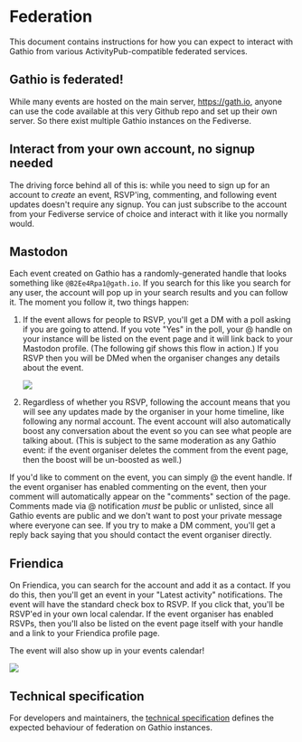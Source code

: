 # Federation

This document contains instructions for how you can expect to interact with Gathio from various ActivityPub-compatible federated services.

## Gathio is federated!

While many events are hosted on the main server, https://gath.io, anyone can use the code available at this very Github repo and set up their own server. So there exist multiple Gathio instances on the Fediverse.

## Interact from your own account, no signup needed

The driving force behind all of this is: while you need to sign up for an account to _create_ an event, RSVP'ing, commenting, and following event updates doesn't require any signup. You can just subscribe to the account from your Fediverse service of choice and interact with it like you normally would.

## Mastodon

Each event created on Gathio has a randomly-generated handle that looks something like `@B2Ee4Rpa1@gath.io`. If you search for this like you search for any user, the account will pop up in your search results and you can follow it. The moment you follow it, two things happen:

1. If the event allows for people to RSVP, you'll get a DM with a poll asking if you are going to attend. If you vote "Yes" in the poll, your @ handle on your instance will be listed on the event page and it will link back to your Mastodon profile. (The following gif shows this flow in action.) If you RSVP then you will be DMed when the organiser changes any details about the event.

    [![](https://tinysubversions.com/pics/mastodon-01.gif)](https://tinysubversions.com/pics/mastodon-01.gif)

2. Regardless of whether you RSVP, following the account means that you will see any updates made by the organiser in your home timeline, like following any normal account. The event account will also automatically boost any conversation about the event so you can see what people are talking about. (This is subject to the same moderation as any Gathio event: if the event organiser deletes the comment from the event page, then the boost will be un-boosted as well.)

If you'd like to comment on the event, you can simply @ the event handle. If the event organiser has enabled commenting on the event, then your comment will automatically appear on the "comments" section of the page. Comments made via @ notification _must_ be public or unlisted, since all Gathio events are public and we don't want to post your private message where everyone can see. If you try to make a DM comment, you'll get a reply back saying that you should contact the event organiser directly.

## Friendica

On Friendica, you can search for the account and add it as a contact. If you do this, then you'll get an event in your "Latest activity" notifications. The event will have the standard check box to RSVP. If you click that, you'll be RSVP'ed in your own local calendar. If the event organiser has enabled RSVPs, then you'll also be listed on the event page itself with your handle and a link to your Friendica profile page.

The event will also show up in your events calendar!

[![](https://tinysubversions.com/pics/friendica-01.gif)](https://tinysubversions.com/pics/friendica-01.gif)

## Technical specification

For developers and maintainers, the [technical specification](https://github.com/lowercasename/gathio/blob/main/FEDERATION.md) defines the expected behaviour of federation on Gathio instances.
